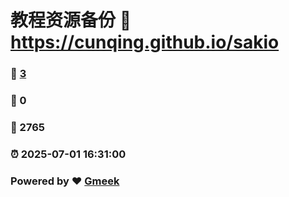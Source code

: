 # 教程资源备份 :link: https://cunqing.github.io/sakio 
### :page_facing_up: [3](https://cunqing.github.io/sakio/tag.html) 
### :speech_balloon: 0 
### :hibiscus: 2765 
### :alarm_clock: 2025-07-01 16:31:00 
### Powered by :heart: [Gmeek](https://github.com/Meekdai/Gmeek)
